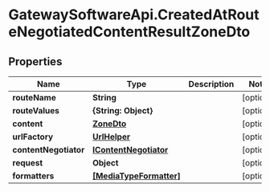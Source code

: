 # GatewaySoftwareApi.CreatedAtRouteNegotiatedContentResultZoneDto

## Properties
Name | Type | Description | Notes
------------ | ------------- | ------------- | -------------
**routeName** | **String** |  | [optional] 
**routeValues** | **{String: Object}** |  | [optional] 
**content** | [**ZoneDto**](ZoneDto.md) |  | [optional] 
**urlFactory** | [**UrlHelper**](UrlHelper.md) |  | [optional] 
**contentNegotiator** | [**IContentNegotiator**](IContentNegotiator.md) |  | [optional] 
**request** | **Object** |  | [optional] 
**formatters** | [**[MediaTypeFormatter]**](MediaTypeFormatter.md) |  | [optional] 


